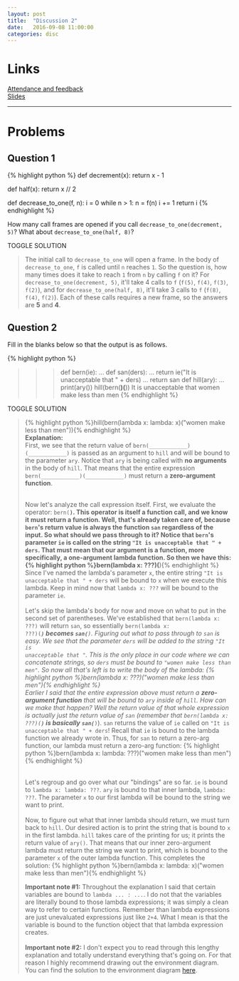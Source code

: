 ```yaml
---
layout: post
title:  "Discussion 2"
date:   2016-09-08 11:00:00
categories: disc
---
```


# Links  
[Attendance and feedback](http://tiny.cc/tammy-disc02)  
[Slides](https://docs.google.com/a/berkeley.edu/presentation/d/1gg8jKn3-bIQ6ziJds53cb3WxhEeY0yazm_tW7cHua5c/edit?usp=sharing)  

---

# Problems  
  
## Question 1  

{% highlight python %}
def decrement(x):
    return x - 1

def half(x):
    return x // 2

def decrease_to_one(f, n):
    i = 0
    while n > 1:
        n = f(n)
        i += 1
    return i
{% endhighlight %}


How many call frames are opened if you call `decrease_to_one(decrement, 5)`? What about `decrease_to_one(half, 8)`?

<a class="btn btn-default solution-toggle-2">TOGGLE SOLUTION</a>

<blockquote class="solution-2">The initial call to <code>decrease_to_one</code> will open a frame. In the body of <code>decrease_to_one</code>, <code>f</code> is called until <code>n</code> reaches <code>1</code>. So the question is, how many times does it take to reach <code>1</code> from <code>n</code> by calling <code>f</code> on it? For <code>decrease_to_one(decrement, 5)</code>, it'll take 4 calls to <code>f</code> (<code>f(5)</code>, <code>f(4)</code>, <code>f(3)</code>, <code>f(2)</code>), and for <code>decrease_to_one(half, 8)</code>, it'll take 3 calls to <code>f</code> (<code>f(8)</code>, <code>f(4)</code>, <code>f(2)</code>). Each of these calls requires a new frame, so the answers are <b>5</b> and <b>4</b>.
</blockquote>

 
## Question 2  

Fill in the blanks below so that the output is as follows.

{% highlight python %}
>>> def bern(ie):
...     def san(ders):
...         return ie("It is unacceptable that " + ders)
...     return san
>>> def hill(ary):
...     print(ary())
>>> hill(bern(____________________)(____________________))
It is unacceptable that women make less than men
{% endhighlight %}

<a class="btn btn-default solution-toggle">TOGGLE SOLUTION</a>

<blockquote class="solution">{% highlight python %}hill(bern(lambda x: lambda: x)("women make less than men")){% endhighlight %}
<br/><b>Explanation:</b> <br/>First, we see that the return value of <code>bern(____________)(____________)</code> is passed as an argument to <code>hill</code> and will be bound to the parameter <code>ary</code>. Notice that <code>ary</code> is being called with <b>no arguments</b> in the body of <code>hill</code>. That means that the entire expression <code>bern(____________)(____________)</code> must return a <b>zero-argument function</b>. <br/><br/>

Now let's analyze the call expression itself. First, we evaluate the operator: <code>bern(____________)</code>. This operator is itself a function call, and we know it must return a function. Well, that's already taken care of, because <code>bern</code>'s return value is always the function <code>san</code> regardless of the input. So what should we pass through to it? Notice that <code>bern</code>'s parameter <code>ie</code> is called on the string <code>"It is unacceptable that " + ders</code>. That must mean that our argument is a function, more specifically, a <b>one-argument lambda function</b>. So then we have this: 
{% highlight python %}bern(lambda x: ???)(____________){% endhighlight %}
Since I've named the lambda's parameter <code>x</code>, the entire string <code>"It is unacceptable that " + ders</code> will be bound to <code>x</code> when we execute this lambda. Keep in mind now that <code>lambda x: ???</code> will be bound to the parameter <code>ie</code>. 
<br/><br/>
Let's skip the lambda's body for now and move on what to put in the second set of parentheses. We've established that <code>bern(lambda x: ???)</code> will return <code>san</code>, so essentially <code>bern(lambda x: ???)(____________)</code> becomes <code>san(_________)</code>. Figuring out what to pass through to <code>san</code> is easy. We see that the parameter <code>ders</code> will be added to the string <code>"It is unacceptable that "</code>. This is the only place in our code where we can concatenate strings, so <code>ders</code> must be bound to <code>"women make less than men"</code>. So now all that's left is to write the body of the lambda: 
{% highlight python %}bern(lambda x: ???)("women make less than men"){% endhighlight %}
<br/>
Earlier I said that the entire expression above must return a <b>zero-argument function</b> that will be bound to <code>ary</code> inside of <code>hill</code>. How can we make that happen? Well the return value of that whole expression is actually just the return value of <code>san</code> (remember that <code>bern(lambda x: ???)(____________)</code> is basically <code>san(_________)</code>). <code>san</code> returns the value of <code>ie</code> called on <code>"It is unacceptable that " + ders</code>! Recall that <code>ie</code> is bound to the lambda function we already wrote in. Thus, for <code>san</code> to return a zero-arg function, our lambda must return a zero-arg function:
{% highlight python %}bern(lambda x: lambda: ???)("women make less than men"){% endhighlight %}

<br/>Let's regroup and go over what our "bindings" are so far. <code>ie</code> is bound to <code>lambda x: lambda: ???</code>. <code>ary</code> is bound to that inner lambda, <code>lambda: ???</code>. The parameter <code>x</code> to our first lambda will be bound to the string we want to print. <br/><br/>
Now, to figure out what that inner lambda should return, we must turn back to <code>hill</code>. Our desired action is to print the string that is bound to <code>x</code> in the first lambda. <code>hill</code> takes care of the printing for us; it prints the return value of <code>ary()</code>. That means that our inner zero-argument lambda must return the string we want to print, which is bound to the parameter <code>x</code> of the outer lambda function. This completes the solution:
{% highlight python %}bern(lambda x: lambda: x)("women make less than men"){% endhighlight %} <br/>

<b>Important note #1:</b> Throughout the explanation I said that certain variables are bound to <code>lambda ... : ...</code>. I do not that the variables are literally bound to those lambda expressions; it was simply a clean way to refer to certain functions. Remember than lambda expressions are just unevaluated expressions just like <code>2+4</code>. What I mean is that the variable is bound to the function object that that lambda expression creates. <br/><br/>
<b>Important note #2:</b> I don't expect you to read through this lengthy explanation and totally understand everything that's going on. For that reason I highly recommend drawing out the environment diagram. You can find the solution to the environment diagram <a href="http://pythontutor.com/composingprograms.html#code=def+bern(ie%29%3A%0A++++def+san(ders%29%3A%0A++++++++return+ie(%22It+is+unacceptable+that+%22+%2B+ders%29%0A++++return+san%0Adef+hill(ary%29%3A%0A++++print(ary(%29%29%0Ahill(bern(lambda+x%3A+lambda%3A+x%29(%22women+make+less+than+men%22%29%29&mode=display&origin=composingprograms.js&cumulative=true&py=3&rawInputLstJSON=%5B%5D&curInstr=19">here</a>.
</blockquote>

